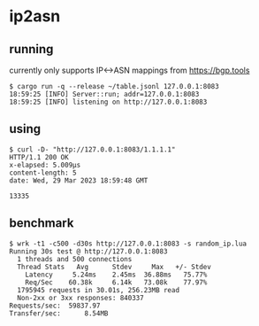 # ip2asn

## running

currently only supports IP<->ASN mappings from https://bgp.tools

```
$ cargo run -q --release ~/table.jsonl 127.0.0.1:8083
18:59:25 [INFO] Server::run; addr=127.0.0.1:8083
18:59:25 [INFO] listening on http://127.0.0.1:8083
```

## using

```
$ curl -D- "http://127.0.0.1:8083/1.1.1.1"
HTTP/1.1 200 OK
x-elapsed: 5.009µs
content-length: 5
date: Wed, 29 Mar 2023 18:59:48 GMT

13335
```

## benchmark

```
$ wrk -t1 -c500 -d30s http://127.0.0.1:8083 -s random_ip.lua
Running 30s test @ http://127.0.0.1:8083
  1 threads and 500 connections
  Thread Stats   Avg      Stdev     Max   +/- Stdev
    Latency     5.24ms    2.45ms  36.88ms   75.77%
    Req/Sec    60.38k     6.14k   73.08k    77.97%
  1795945 requests in 30.01s, 256.23MB read
  Non-2xx or 3xx responses: 840337
Requests/sec:  59837.97
Transfer/sec:      8.54MB
```
